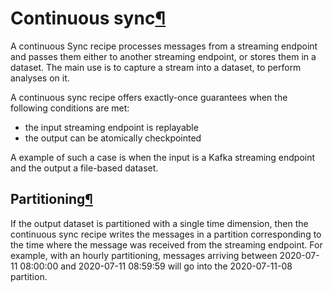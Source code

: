 Continuous sync[¶](#continuous-sync "Permalink to this heading")
================================================================


A continuous Sync recipe processes messages from a streaming endpoint and passes them either to another streaming endpoint, or stores them in a dataset. The main use is to capture a stream into a dataset, to perform analyses on it.


A continuous sync recipe offers exactly\-once guarantees when the following conditions are met:


* the input streaming endpoint is replayable
* the output can be atomically checkpointed


A example of such a case is when the input is a Kafka streaming endpoint and the output a file\-based dataset.



Partitioning[¶](#partitioning "Permalink to this heading")
----------------------------------------------------------


If the output dataset is partitioned with a single time dimension, then the continuous sync recipe writes the messages in a partition corresponding to the time where the message was received from the streaming endpoint. For example, with an hourly partitioning, messages arriving between 2020\-07\-11 08:00:00 and 2020\-07\-11 08:59:59 will go into the 2020\-07\-11\-08 partition.